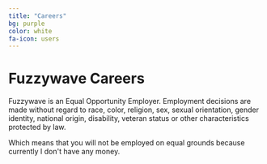 ```yaml
---
title: "Careers"
bg: purple
color: white
fa-icon: users
---
```


# Fuzzywave Careers

Fuzzywave is an Equal Opportunity Employer. Employment decisions are made without regard to race, color, religion, sex, sexual orientation, gender identity, national origin, disability, veteran status or other characteristics protected by law.

Which means that you will not be employed on equal grounds because currently I don't have any money.